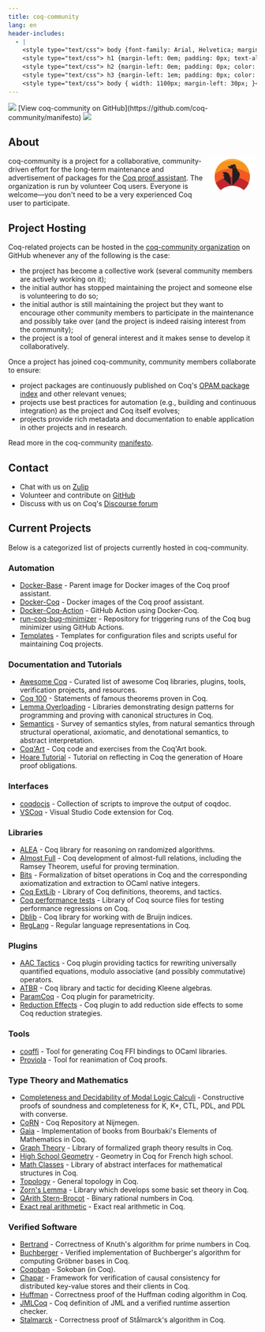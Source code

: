 ```yaml
---
title: coq-community
lang: en
header-includes:
  - |
    <style type="text/css"> body {font-family: Arial, Helvetica; margin-left: 5em; font-size: large;} </style>
    <style type="text/css"> h1 {margin-left: 0em; padding: 0px; text-align: center} </style>
    <style type="text/css"> h2 {margin-left: 0em; padding: 0px; color: #580909} </style>
    <style type="text/css"> h3 {margin-left: 1em; padding: 0px; color: #C05001;} </style>
    <style type="text/css"> body { width: 1100px; margin-left: 30px; }</style>
---
```


<div style="text-align:left"><img src="https://github.githubassets.com/images/modules/logos_page/Octocat.png" height="25" style="border:0px">
[View coq-community on GitHub](https://github.com/coq-community/manifesto)
<img src="https://github.githubassets.com/images/modules/logos_page/Octocat.png" height="25" style="border:0px"></div>

## About

[<img src="coq-logo.svg" align="right" width="100">](https://github.com/coq-community/manifesto)

coq-community is a project for a collaborative, community-driven effort for the long-term
maintenance and advertisement of packages for the [Coq proof assistant](https://coq.inria.fr). The organization
is run by volunteer Coq users. Everyone is welcome—you don't need to be a very experienced
Coq user to participate.

## Project Hosting

Coq-related projects can be hosted in the [coq-community organization](https://github.com/coq-community) on GitHub
whenever any of the following is the case:

- the project has become a collective work (several community members are
  actively working on it);
- the initial author has stopped maintaining the project and someone else is
  volunteering to do so;
- the initial author is still maintaining the project but they want to
  encourage other community members to participate in the maintenance and
  possibly take over (and the project is indeed raising interest from the
  community);
- the project is a tool of general interest and it makes sense to develop it
  collaboratively.

Once a project has joined coq-community, community members collaborate to ensure:

- project packages are continuously published on Coq's [OPAM package index](https://coq.inria.fr/packages)
  and other relevant venues;
- projects use best practices for automation (e.g., building and continuous integration) as
  the project and Coq itself evolves;
- projects provide rich metadata and documentation to enable application in other projects
  and in research.

Read more in the coq-community [manifesto](https://github.com/coq-community/manifesto).

## Contact

- Chat with us on [Zulip](https://coq.zulipchat.com/#narrow/stream/237663-coq-community-devs.20.26.20users)
- Volunteer and contribute on [GitHub](https://github.com/coq-community/manifesto/issues)
- Discuss with us on Coq's [Discourse forum](https://coq.discourse.group)

## Current Projects

Below is a categorized list of projects currently hosted in coq-community.

### Automation

- [Docker-Base](https://github.com/coq-community/docker-base) - Parent image for Docker images of the Coq proof assistant.
- [Docker-Coq](https://github.com/coq-community/docker-coq) - Docker images of the Coq proof assistant.
- [Docker-Coq-Action](https://github.com/coq-community/docker-coq-action) - GitHub Action using Docker-Coq.
- [run-coq-bug-minimizer](https://github.com/coq-community/run-coq-bug-minimizer) - Repository for triggering runs of the Coq bug minimizer using GitHub Actions.
- [Templates](https://github.com/coq-community/templates) - Templates for configuration files and scripts useful for maintaining Coq projects.

### Documentation and Tutorials

- [Awesome Coq](https://github.com/coq-community/awesome-coq) - Curated list of awesome Coq libraries, plugins, tools, verification projects, and resources.
- [Coq 100](https://github.com/coq-community/coq100) - Statements of famous theorems proven in Coq.
- [Lemma Overloading](https://github.com/coq-community/lemma-overloading) - Libraries demonstrating design patterns for programming and proving with canonical structures in Coq.
- [Semantics](https://github.com/coq-community/semantics) - Survey of semantics styles, from natural semantics through structural operational, axiomatic, and denotational semantics, to abstract interpretation.
- [Coq'Art](https://github.com/coq-community/coq-art) - Coq code and exercises from the Coq'Art book.
- [Hoare Tutorial](https://github.com/coq-community/hoare-tut) - Tutorial on reflecting in Coq the generation of Hoare proof obligations.

### Interfaces

- [coqdocjs](https://github.com/coq-community/coqdocjs) - Collection of scripts to improve the output of coqdoc.
- [VSCoq](https://github.com/coq-community/vscoq) - Visual Studio Code extension for Coq.

### Libraries

- [ALEA](https://github.com/coq-community/alea) - Coq library for reasoning on randomized algorithms.
- [Almost Full](https://github.com/coq-community/almost-full) - Coq development of almost-full relations, including the Ramsey Theorem, useful for proving termination.
- [Bits](https://github.com/coq-community/bits) - Formalization of bitset operations in Coq and the corresponding axiomatization and extraction to OCaml native integers.
- [Coq ExtLib](https://github.com/coq-community/coq-ext-lib) - Library of Coq definitions, theorems, and tactics.
- [Coq performance tests](https://github.com/coq-community/coq-performance-tests) - Library of Coq source files for testing performance regressions on Coq.
- [Dblib](https://github.com/coq-community/dblib) - Coq library for working with de Bruijn indices.
- [RegLang](https://github.com/coq-community/reglang) - Regular language representations in Coq.

### Plugins

- [AAC Tactics](https://github.com/coq-community/aac-tactics) - Coq plugin providing tactics for rewriting universally quantified equations, modulo associative (and possibly commutative) operators.
- [ATBR](https://github.com/coq-community/atbr) - Coq library and tactic for deciding Kleene algebras.
- [ParamCoq](https://github.com/coq-community/paramcoq) - Coq plugin for parametricity.
- [Reduction Effects](https://github.com/coq-community/reduction-effects) - Coq plugin to add reduction side effects to some Coq reduction strategies.

### Tools

- [coqffi](https://github.com/coq-community/coqffi) - Tool for generating Coq FFI bindings to OCaml libraries.
- [Proviola](https://github.com/coq-community/proviola) - Tool for reanimation of Coq proofs.

### Type Theory and Mathematics

- [Completeness and Decidability of Modal Logic Calculi](https://github.com/coq-community/comp-dec-modal) - Constructive proofs of soundness and completeness for K, K*, CTL, PDL, and PDL with converse.
- [CoRN](https://github.com/coq-community/corn) - Coq Repository at Nijmegen.
- [Gaia](https://github.com/coq-community/gaia) - Implementation of books from Bourbaki's Elements of Mathematics in Coq.
- [Graph Theory](https://github.com/coq-community/graph-theory) - Library of formalized graph theory results in Coq.
- [High School Geometry](https://github.com/coq-community/HighSchoolGeometry) - Geometry in Coq for French high school.
- [Math Classes](https://github.com/coq-community/math-classes) - Library of abstract interfaces for mathematical structures in Coq.
- [Topology](https://github.com/coq-community/topology) - General topology in Coq.
- [Zorn's Lemma](https://github.com/coq-community/zorns-lemma) - Library which develops some basic set theory in Coq.
- [QArith Stern-Brocot](https://github.com/coq-community/qarith-stern-brocot) - Binary rational numbers in Coq.
- [Exact real arithmetic](https://github.com/coq-community/exact-real-arithmetic) - Exact real arithmetic in Coq.

### Verified Software

- [Bertrand](https://github.com/coq-community/bertrand) - Correctness of Knuth's algorithm for prime numbers in Coq.
- [Buchberger](https://github.com/coq-community/buchberger) - Verified implementation of Buchberger's algorithm for computing Gröbner bases in Coq.
- [Coqoban](https://github.com/coq-community/coqoban) - Sokoban (in Coq).
- [Chapar](https://github.com/coq-community/chapar) - Framework for verification of causal consistency for distributed key-value stores and their clients in Coq.
- [Huffman](https://github.com/coq-community/huffman) - Correctness proof of the Huffman coding algorithm in Coq.
- [JMLCoq](https://github.com/coq-community/jmlcoq) - Coq definition of JML and a verified runtime assertion checker.
- [Stalmarck](https://github.com/coq-community/stalmarck) - Correctness proof of Stålmarck's algorithm in Coq.
